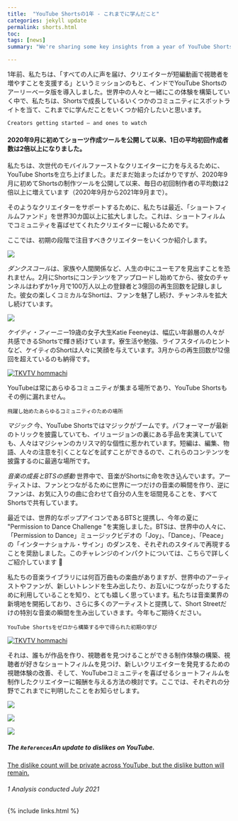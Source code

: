 ```yaml
---
title:  "YouTube Shortsの1年 - これまでに学んだこと"
categories: jekyll update
permalink: shorts.html
toc: 
tags: [news]
summary: "We're sharing some key insights from a year of YouTube Shorts"

---
```


1年前、私たちは、「すべての人に声を届け、クリエイターが短編動画で視聴者を増やすことを支援する」というミッションのもと、インドでYouTube Shortsのアーリーベータ版を導入しました。世界中の人々と一緒にこの体験を構築していく中で、私たちは、Shortsで成長しているいくつかのコミュニティにスポットライトを当て、これまでに学んだことをいくつか紹介したいと思います。




```
Creators getting started — and ones to watch
```

#### 2020年9月に初めてショーツ作成ツールを公開して以来、1日の平均初回作成者数は2倍以上になりました。

私たちは、次世代のモバイルファーストなクリエイターに力を与えるために、YouTube Shortsを立ち上げました。まだまだ始まったばかりですが、2020年9月に初めてShortsの制作ツールを公開して以来、毎日の初回制作者の平均数は2倍以上に増えています（2020年9月から2021年9月まで）。

そのようなクリエイターをサポートするために、私たちは最近、「ショートフィルムファンド」を世界30カ国以上に拡大しました。これは、ショートフィルムでコミュニティを喜ばせてくれたクリエイターに報いるためです。

ここでは、初期の段階で注目すべきクリエイターをいくつか紹介します。

![](https://storage.googleapis.com/gweb-uniblog-publish-prod/images/BINK_YouTube_Shorts_Creators_V4ai_DankScol.max-1000x1000.jpg)

*ダンクスコール*は、家族や人間関係など、人生の中にユーモアを見出すことを恐れません。2月にShortsにコンテンツをアップロードし始めてから、彼女のチャンネルはわずか1ヶ月で100万人以上の登録者と3億回の再生回数を記録しました。彼女の楽しくコミカルなShortは、ファンを魅了し続け、チャンネルを拡大し続けています。


![](https://storage.googleapis.com/gweb-uniblog-publish-prod/images/BINK_YouTube_Shorts_Creators_V4ai_Katie.max-1000x1000.jpg)

*ケイティ・フィーニー*19歳の女子大生Katie Feeneyは、幅広い年齢層の人々が共感できるShortsで輝き続けています。寮生活や勉強、ライフスタイルのヒントなど、ケイティのShortは人々に笑顔を与えています。3月からの再生回数が12億回を超えているのも納得です。



[![TKVTV hommachi](http://img.youtube.com/vi/mjQbTcqJnII/0.jpg)](https://www.youtube.com/watch?v=mjQbTcqJnII "TKVTV hommachi")

YouTubeは常にあらゆるコミュニティが集まる場所であり、YouTube Shortsもその例に漏れません。
```
飛躍し始めたあらゆるコミュニティのための場所
```
*マジック*
今、YouTube Shortsではマジックがブームです。パフォーマーが最新のトリックを披露していても、イリュージョンの裏にある手品を実演していても、人々はマジシャンのカリスマ的な個性に惹かれています。短編は、編集、物語、人々の注意を引くことなどを試すことができるので、これらのコンテンツを披露するのに最適な場所です。


*音楽の成長とBTSの感動*
世界中で、音楽がShortsに命を吹き込んでいます。アーティストは、ファンとつながるために世界に一つだけの音楽の瞬間を作り、逆にファンは、お気に入りの曲に合わせて自分の人生を垣間見ることを、すべてShortsで共有しています。

最近では、世界的なポップアイコンであるBTSと提携し、今年の夏に "Permission to Dance Challenge "を実施しました。BTSは、世界中の人々に、「Permission to Dance」ミュージックビデオの「Joy」、「Dance」、「Peace」の「インターナショナル・サイン」のダンスを、それぞれのスタイルで再現することを奨励しました。このチャレンジのインパクトについては、こちらで詳しくご紹介しています 💜

私たちの音楽ライブラリには何百万曲もの楽曲がありますが、世界中のアーティストやファンが、新しいトレンドを生み出したり、お互いにつながったりするために利用していることを知り、とても嬉しく思っています。私たちは音楽業界の新境地を開拓しており、さらに多くのアーティストと提携して、Short Streetだけの特別な音楽の瞬間を生み出していきます。今年もご期待ください。


```
YouTube Shortsをゼロから構築する中で得られた初期の学び
```


[![TKVTV hommachi](http://img.youtube.com/vi/hcOpwhosM/0.jpg)](https://www.youtube.com/watch?v=hcOpwhosM "TKVTV hommachi")

それは、誰もが作品を作り、視聴者を見つけることができる制作体験の構築、視聴者が好きなショートフィルムを見つけ、新しいクリエイターを発見するための視聴体験の改善、そして、YouTubeコミュニティを喜ばせるショートフィルムを制作したクリエイターに報酬を与える方法の検討です。ここでは、それぞれの分野でこれまでに判明したことをお知らせします。



![](https://storage.googleapis.com/gweb-uniblog-publish-prod/images/BINK_YouTube_ShortsInfographics_V5_Monetiz.max-1000x1000.jpg)

![](https://storage.googleapis.com/gweb-uniblog-publish-prod/images/BINK_YouTube_ShortsInfographics_V5_Viewer.max-1000x1000.jpg)

![](https://storage.googleapis.com/gweb-uniblog-publish-prod/images/BINK_YouTube_ShortsInfographics_V5_Creator.max-1000x1000.jpg)

##### The `References`*An update to dislikes on YouTube*.
[The dislike count will be private across YouTube, but the dislike button will remain.](https://blog.youtube/news-and-events/update-to-youtube/)
###### 1 Analysis conducted July 2021





{% include links.html %}
